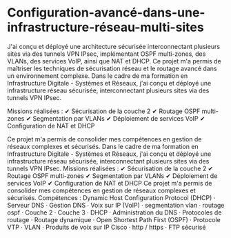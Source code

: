 # Configuration-avancé-dans-une-infrastructure-réseau-multi-sites
J'ai conçu et déployé une architecture sécurisée interconnectant plusieurs sites via des tunnels VPN IPsec, implémentant OSPF multi-zones, des VLANs, des services VoIP, ainsi que NAT et DHCP. Ce projet m'a permis de maîtriser les techniques de sécurisation réseau et le routage avancé dans un environnement complexe.
Dans le cadre de ma formation en Infrastructure Digitale - Systèmes et Réseaux, j'ai conçu et déployé une infrastructure réseau sécurisée, interconnectant plusieurs sites via des tunnels VPN IPsec.

Missions réalisées :
✔ Sécurisation de la couche 2
✔ Routage OSPF multi-zones
✔ Segmentation par VLANs
✔ Déploiement de services VoIP
✔ Configuration de NAT et DHCP

Ce projet m'a permis de consolider mes compétences en gestion de réseaux complexes et sécurisés.
Dans le cadre de ma formation en Infrastructure Digitale - Systèmes et Réseaux, j'ai conçu et déployé une infrastructure réseau sécurisée, interconnectant plusieurs sites via des tunnels VPN IPsec. Missions réalisées : ✔ Sécurisation de la couche 2 ✔ Routage OSPF multi-zones ✔ Segmentation par VLANs ✔ Déploiement de services VoIP ✔ Configuration de NAT et DHCP Ce projet m'a permis de consolider mes compétences en gestion de réseaux complexes et sécurisés.
Compétences : Dynamic Host Configuration Protocol (DHCP) · Serveur DNS · Gestion DNS · Voix sur IP (VoIP) · segmentation vlan · routage ospf · Couche 2 · Couche 3 · DHCP · Administration du DNS · Protocoles de routage · Routage dynamique · Open Shortest Path First (OSPF) · Protocole VTP · VLAN · Produits de voix sur IP Cisco · http / https · FTP sécurisé
